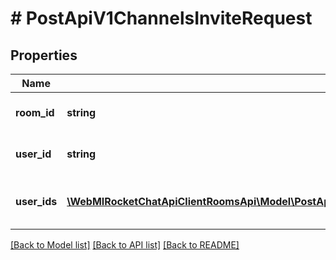 # # PostApiV1ChannelsInviteRequest

## Properties

Name | Type | Description | Notes
------------ | ------------- | ------------- | -------------
**room_id** | **string** | The channel&#39;s id |
**user_id** | **string** | The user id to be invited. |
**user_ids** | [**\WebMIRocketChatApiClientRoomsApi\Model\PostApiV1ChannelsAddAll200ResponseChannelLastMessageMdInnerValueInner[]**](PostApiV1ChannelsAddAll200ResponseChannelLastMessageMdInnerValueInner.md) | An array of the userId of users to be invited |

[[Back to Model list]](../../README.md#models) [[Back to API list]](../../README.md#endpoints) [[Back to README]](../../README.md)
